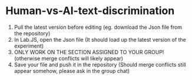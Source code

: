 # Human-vs-AI-text-discrimination

1. Pull the latest version before editing (eg. download the Json file from the repository)
2. In Lab.JS, open the Json file (It should load up the latest version of the experiment)
3. ONLY WORK ON THE SECTION ASSIGNED TO YOUR GROUP! (otherwise merge conflicts will likely appear)
4. Save your file and push it in the repository (Should merge conflicts still appear somehow, please ask in the group chat)
